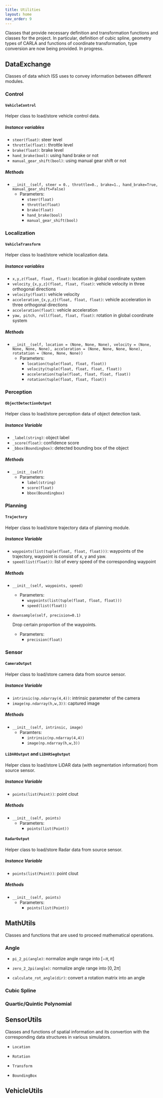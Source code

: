 ```yaml
---
title: Utilities
layout: home
nav_order: 9
---
```


Classes that provide necessary definition and transformation functions and classes for the project. In particular, definition of cubic spline, geometry types of CARLA and functions of coordinate transformation, type conversion are now being provided. In progress.

## DataExchange

Classes of data which ISS uses to convey information between different modules.

### Control

#### `VehicleControl`

Helper class to load/store vehicle control data.

##### Instance variables

- `steer(float)`: steer level
- `throttle(float)`: throttle level
- `brake(float)`: brake level
- `hand_brake(bool)`: using hand brake or not
- `manual_gear_shift(bool)`: using manual gear shift or not

##### Methods

- `__init__(self, steer = 0., throttle=0., brake=1., hand_brake=True, manual_gear_shift=False)`
    - Parameters:
        - `steer(float)`
        - `throttle(float)`
        - `brake(float)`
        - `hand_brake(bool)`
        - `manual_gear_shift(bool)`

### Localization

#### `VehicleTransform`

Helper class to load/store vehicle localization data.

##### Instance variables

- `x,y,z(float, float, float)`: location in global coordinate system
- `velocity_{x,y,z}(float, float, float)`: vehicle velocity in three orthogonal directions
- `velocity(float)`: vehicle velocity
- `acceleration_{x,y,z}(float, float, float)`: vehicle acceleration in three orthogonal directions
- `acceleration(float)`: vehicle acceleration
- `yaw, pitch, roll(float, float, float)`: rotation in global coordinate system

##### Methods

- `__init__(self, location = (None, None, None), velocity = (None, None, None, None), acceleration = (None, None, None, None), rotatation = (None, None, None))`
    - Parameters:
        - `location(tuple(float, float, float))`
        - `velocity(tuple(float, float, float, float))`
        - `acceleration(tuple(float, float, float, float))`
        - `rotation(tuple(float, float, float))`

### Perception

#### `ObjectDetectionOutput`

Helper class to load/store perception data of object detection task.

##### Instance Variable

- `_label(string)`: object label
- `_score(float)`: confidence score
- `_bbox(Boundingbox)`: detected bounding box of the object

##### Methods

- `__init__(self)`
    - Parameters:
        - `label(string)`
        - `score(float)`
        - `bbox(Boundingbox)`

### Planning

#### `Trajectory`

Helper class to load/store trajectory data of planning module.

##### Instance Variable

- `waypoints(list(tuple(float, float, float)))`: waypoints of the trajectory, waypoint is consist of x, y and yaw.
- `speed(list(float))`: list of every speed of the corresponding waypoint

##### Methods

- `__init__(self, waypoints, speed)`
    - Parameters:
        - `waypoints(list(tuple(float, float, float)))`
        - `speed(list(float))`

- `downsample(self, precision=0.1)`
    
    Drop certain proportion of the waypoints.
    - Parameters:
        - `precision(float)`
### Sensor

#### `CameraOutput`

Helper class to load/store camera data from source sensor.

##### Instance Variable

- `intrinsic(np.ndarray(4,4))`: intrinsic parameter of the camera
- `image(np.ndarray(h,w,3))`: captured image

##### Methods

- `__init__(self, intrinsic, image)`
    - Paramters:
        - `intrinsic(np.ndarray(4,4))`
        - `image(np.ndarray(h,w,3))`

#### `LiDAROutput` and `LiDARSegOutput`

Helper class to load/store LiDAR data (with segmentation information) from source sensor.

##### Instance Variable

- `points(list(Point))`: point clout

##### Methods

- `__init__(self, points)`
    - Parameters:
        - `points(list(Point))`

#### `RadarOutput`

Helper class to load/store Radar data from source sensor.

##### Instance Variable


- `points(list(Point))`: point clout

##### Methods

- `__init__(self, points)`
    - Parameters:
        - `points(list(Point))`

## MathUtils

Classes and functions that are used to proceed mathematical operations.

### Angle

- `pi_2_pi(angle)`: normalize angle range into $[-\pi, \pi]$

- `zero_2_2pi(angle)`: normalize angle range into $[0, 2\pi]$

- `calculate_rot_angle(dir)`: convert a rotation matrix into an angle

### Cubic Spline

### Quartic/Quintic Polynomial

## SensorUtils

Classes and functions of spatial information and its convertion with the corresponding data structures in various simulators.

- `Location`

- `Rotation`

- `Transform`

- `BoundingBox`

## VehicleUtils
